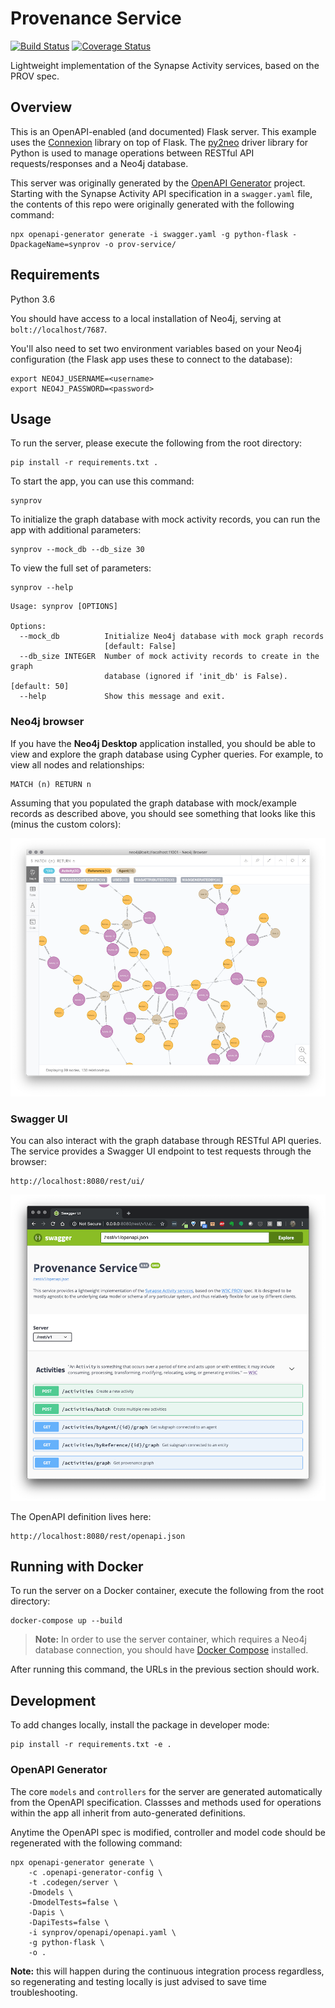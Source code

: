 # Provenance Service
[![Build Status](https://travis-ci.com/Sage-Bionetworks/prov-service.svg?branch=master)](https://travis-ci.com/Sage-Bionetworks/prov-service) [![Coverage Status](https://coveralls.io/repos/github/Sage-Bionetworks/prov-service/badge.svg?branch=master&service=github)](https://coveralls.io/github/Sage-Bionetworks/prov-service?branch=master&service=github)

Lightweight implementation of the Synapse Activity services, based on the PROV spec.

## Overview

This is an OpenAPI-enabled (and documented) Flask server. This example uses the [Connexion](https://github.com/zalando/connexion) library on top of Flask. The [py2neo]() driver library for Python is used to manage operations between RESTful API requests/responses and a Neo4j database.

This server was originally generated by the [OpenAPI Generator](https://openapi-generator.tech) project. Starting with the Synapse Activity API specification in a `swagger.yaml` file, the contents of this repo were originally generated with the following command:

```shell
npx openapi-generator generate -i swagger.yaml -g python-flask -DpackageName=synprov -o prov-service/
```

## Requirements

Python 3.6

You should have access to a local installation of Neo4j, serving at `bolt://localhost/7687`.

You'll also need to set two environment variables based on your Neo4j configuration (the Flask app uses these to connect to the database):

```shell
export NEO4J_USERNAME=<username>
export NEO4J_PASSWORD=<password>
```

## Usage

To run the server, please execute the following from the root directory:

```shell
pip install -r requirements.txt .
```

To start the app, you can use this command:
```shell
synprov
```

To initialize the graph database with mock activity records, you can run the app with additional parameters:
```shell
synprov --mock_db --db_size 30
```

To view the full set of parameters:
```shell
synprov --help
```

```shell
Usage: synprov [OPTIONS]

Options:
  --mock_db          Initialize Neo4j database with mock graph records
                     [default: False]
  --db_size INTEGER  Number of mock activity records to create in the graph
                     database (ignored if 'init_db' is False).  [default: 50]
  --help             Show this message and exit.
```

### Neo4j browser

If you have the **Neo4j Desktop** application installed, you should be able to view and explore the graph database using Cypher queries. For example, to view all nodes and relationships:

```cypher
MATCH (n) RETURN n
```

Assuming that you populated the graph database with mock/example records as described above, you should see something that looks like this (minus the custom colors):

![example provenance graph](img/mockprov.png)


### Swagger UI

You can also interact with the graph database through RESTful API queries. The service provides a Swagger UI endpoint to test requests through the browser:

```
http://localhost:8080/rest/ui/
```

![provenance swagger ui](img/swaggerui.png)


The OpenAPI definition lives here:

```
http://localhost:8080/rest/openapi.json
```

## Running with Docker

To run the server on a Docker container, execute the following from the root directory:

```shell
docker-compose up --build
```

> **Note:** In order to use the server container, which requires a Neo4j database connection, you should have [Docker Compose](https://docs.docker.com/compose/overview/) installed.

After running this command, the URLs in the previous section should work.

## Development

To add changes locally, install the package in developer mode:
```shell
pip install -r requirements.txt -e .
```

### OpenAPI Generator

The core `models` and `controllers` for the server are generated automatically from the OpenAPI specification. Classses and methods used for operations within the app all inherit from auto-generated definitions.

Anytime the OpenAPI spec is modified, controller and model code should be regenerated with the following command:

```shell
npx openapi-generator generate \
    -c .openapi-generator-config \
    -t .codegen/server \
    -Dmodels \
    -DmodelTests=false \
    -Dapis \
    -DapiTests=false \
    -i synprov/openapi/openapi.yaml \
    -g python-flask \
    -o .
```

**Note:** this will happen during the continuous integration process regardless, so regenerating and testing locally is just advised to save time troubleshooting.

